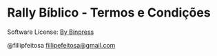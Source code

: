 # Rally Bíblico - Termos e Condições

Software License: [By Binpress](https://www.binpress.com/license/view/l/bff45a3246467041cb921b4cbdbea118)

@fillipfeitosa
fillipefeitosa@gmail.com
